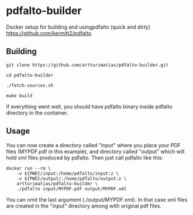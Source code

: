 # pdfalto-builder
Docker setup for building and usingpdfalto (quick and dirty)
https://github.com/kermitt2/pdfalto


## Building

	git clone https://github.com/artturimatias/pdfalto-builder.git

	cd pdfalto-builder

	./fetch-sources.sh

	make build

If everything went well, you should have pdfalto binary inside pdfalto directory in the container.

## Usage

You can now create a directory called "input" where you place your PDF files (MYPDF.pdf in this example), and directory called "output" which will hold xml files produced by pdfalto.
Then just call pdfalto like this: 


	docker run --rm \
		-v ${PWD}/input:/home/pdfalto/input:z \ 
		-v ${PWD}/output/:/home/pdfalto/output:z \ 
		artturimatias/pdfalto-builder \
		./pdfalto input/MYPDF.pdf output/MYPDF.xml


You can omit the last argument (./output/MYPDF.xml). In that case xml files are created in the "input" directory among with original pdf files. 


